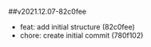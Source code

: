 ##v2021.12.07-82c0fee

* feat: add initial structure (82c0fee)
* chore: create initial commit (780f102)

